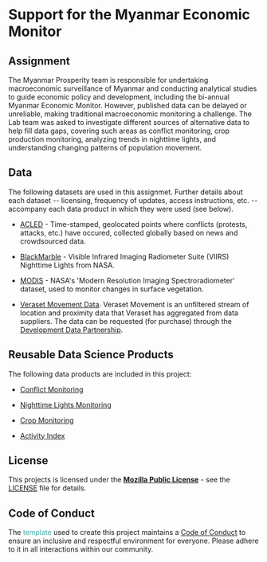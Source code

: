 # Support for the Myanmar Economic Monitor

## Assignment

The Myanmar Prosperity team is responsible for undertaking macroeconomic surveillance of Myanmar and conducting analytical studies to guide economic policy and development, including the bi-annual Myanmar Economic Monitor. However, published data can be delayed or unreliable, making traditional macroeconomic monitoring a challenge. The Lab team was asked to investigate different sources of alternative data to help fill data gaps, covering such areas as conflict monitoring, crop production monitoring, analyzing trends in nighttime lights, and understanding changing patterns of population movement.


## Data

The following datasets are used in this assignmet. Further details about each dataset -- licensing, frequency of updates, access instructions, etc. -- accompany each data product in which they were used (see below).

* [ACLED](https://worldbank.github.io/iraq-economic-monitoring/docs/2-data.html#(https://datacatalog.worldbank.org/int/search/dataset/0061835/acled---middle-east)) - Time-stamped, geolocated points where conflicts (protests, attacks, etc.) have occured, collected globally based on news and crowdsourced data.

* [BlackMarble](http://blackmarble.gsfc.nasa.gov/) - Visible Infrared Imaging Radiometer Suite (VIIRS) Nighttime Lights from NASA.

* [MODIS](https://modis.gsfc.nasa.gov/) - NASA's 'Modern Resolution Imaging Spectroradiometer' dataset, used to monitor changes in surface vegetation. 

* [Veraset Movement Data](https://docs.datapartnership.org/partners/veraset/README.html). Veraset Movement is an unfiltered stream of location and proximity data that Veraset has aggregated from data suppliers. The data can be requested (for purchase) through the [Development Data Partnership](https://datapartnership.org/).

  


## Reusable Data Science Products

The following data products are included in this project:

* [Conflict Monitoring](https://datapartnership.org/myanmar-economic-monitor/notebooks/conflict/acled.html)

* [Nighttime Lights Monitoring](https://datapartnership.org/myanmar-economic-monitor/notebooks/nighttime-lights/analysis-2023/README.html)

* [Crop Monitoring](https://datapartnership.org/myanmar-economic-monitor/notebooks/vegetation-conditions/README.html)

* [Activity Index](https://datapartnership.org/myanmar-economic-monitor/notebooks/mobility/activity.html#)

  



## License

This projects is licensed under the [**Mozilla Public License**](https://opensource.org/license/mpl-2-0/) - see the [LICENSE](LICENSE) file for details.




## Code of Conduct

The <span style="color:#3EACAD">template</span>  used to create this project maintains a [Code of Conduct](docs/CODE_OF_CONDUCT.md) to ensure an inclusive and respectful environment for everyone. Please adhere to it in all interactions within our community.
